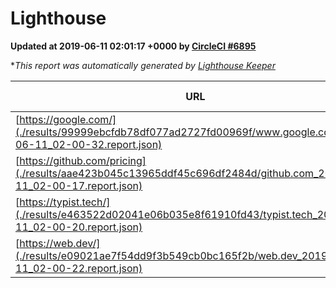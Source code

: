 
# Lighthouse

**Updated at 2019-06-11 02:01:17 +0000 by [CircleCI #6895](https://circleci.com/gh/ItinerisLtd/lighthouse-keeper-example/6895)**

**This report was automatically generated by [Lighthouse Keeper](https://github.com/itinerisltd/lighthouse-keeper)*

| URL | Performance | Accessibility | Best Practices | SEO | PWA | Updated At |
| --- | --- | --- | --- | --- | --- | --- |
| [https://google.com/](./results/99999ebcfdb78df077ad2727fd00969f/www.google.com_2019-06-11_02-00-32.report.json) | 0.95 | 0.86 | 0.93 | 0.83 | 0.56 | 2019-06-11T02:00:32.097Z |
| [https://github.com/pricing](./results/aae423b045c13965ddf45c696df2484d/github.com_2019-06-11_02-00-17.report.json) | 0.78 | 0.93 | 0.93 | 0.92 | 0.56 | 2019-06-11T02:00:17.386Z |
| [https://typist.tech/](./results/e463522d02041e06b035e8f61910fd43/typist.tech_2019-06-11_02-00-20.report.json) | 1 |  |  |  |  | 2019-06-11T02:00:20.966Z |
| [https://web.dev/](./results/e09021ae7f54dd9f3b549cb0bc165f2b/web.dev_2019-06-11_02-00-22.report.json) | 0.84 | 0.9 | 1 | 0.96 | 1 | 2019-06-11T02:00:22.004Z |
